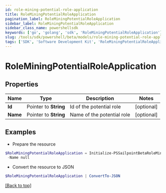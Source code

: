 ```yaml
---
id: role-mining-potential-role-application
title: RoleMiningPotentialRoleApplication
pagination_label: RoleMiningPotentialRoleApplication
sidebar_label: RoleMiningPotentialRoleApplication
sidebar_class_name: powershellsdk
keywords: ['go', 'golang', 'sdk', 'RoleMiningPotentialRoleApplication'] 
slug: /tools/sdk/powershell/beta/models/role-mining-potential-role-application
tags: ['SDK', 'Software Development Kit', 'RoleMiningPotentialRoleApplication']
---
```



# RoleMiningPotentialRoleApplication

## Properties

Name | Type | Description | Notes
------------ | ------------- | ------------- | -------------
**Id** |  Pointer to **String** | Id of the potential role | [optional] 
**Name** |  Pointer to **String** | Name of the potential role | [optional] 

## Examples

- Prepare the resource
```powershell
$RoleMiningPotentialRoleApplication = Initialize-PSSailpointBetaRoleMiningPotentialRoleApplication  -Id null `
 -Name null
```

- Convert the resource to JSON
```powershell
$RoleMiningPotentialRoleApplication | ConvertTo-JSON
```


[[Back to top]](#) 

